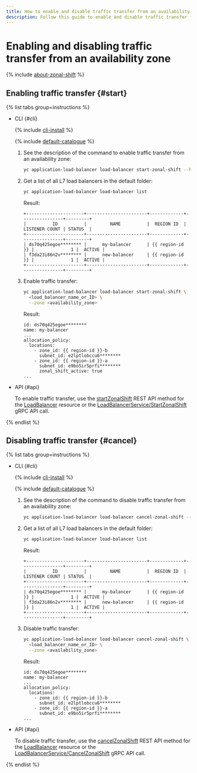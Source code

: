 ```yaml
---
title: How to enable and disable traffic transfer from an availability zone in an L7 load balancer to {{ alb-full-name }}
description: Follow this guide to enable and disable traffic transfer from an availability zone in an L7 load balancer.
---
```


# Enabling and disabling traffic transfer from an availability zone

{% include [about-zonal-shift](../../../_includes/application-load-balancer/about-zonal-shift.md) %}

## Enabling traffic transfer {#start}

{% list tabs group=instructions %}

- CLI {#cli}

  {% include [cli-install](../../../_includes/cli-install.md) %}

  {% include [default-catalogue](../../../_includes/default-catalogue.md) %}

  1. See the description of the command to enable traffic transfer from an availability zone:

      ```bash
      yc application-load-balancer load-balancer start-zonal-shift --help
      ```

  1. Get a list of all L7 load balancers in the default folder:

      ```bash
      yc application-load-balancer load-balancer list
      ```

      Result:

      ```text
      +----------------------+-----------------------+-------------+----------------+---------+
      |          ID          |         NAME          |  REGION ID  | LISTENER COUNT | STATUS  |
      +----------------------+-----------------------+-------------+----------------+---------+
      | ds70q425egoe******** |      my-balancer      | {{ region-id }} |              1 |  ACTIVE |
      | f3da23i86n2v******** |      new-balancer     | {{ region-id }} |              1 |  ACTIVE |
      +----------------------+-----------------------+-------------+----------------+---------+
      ```

  1. Enable traffic transfer:

      ```bash
      yc application-load-balancer load-balancer start-zonal-shift \
        <load_balancer_name_or_ID> \
        --zone <availability_zone>
      ```

      Result:

      ```text
      id: ds70q425egoe********
      name: my-balancer
      ...
      allocation_policy:
        locations:
          - zone_id: {{ region-id }}-b
            subnet_id: e2lptlobccu6********
          - zone_id: {{ region-id }}-a
            subnet_id: e9bo5ir5prfi********
            zonal_shift_active: true
      ...
      ```

- API {#api}

  To enable traffic transfer, use the [startZonalShift](../../api-ref/LoadBalancer/startZonalShift.md) REST API method for the [LoadBalancer](../../api-ref/LoadBalancer/index.md) resource or the [LoadBalancerService/StartZonalShift](../../api-ref/grpc/LoadBalancer/startZonalShift.md) gRPC API call.

{% endlist %}


## Disabling traffic transfer {#cancel}

{% list tabs group=instructions %}

- CLI {#cli}

  {% include [cli-install](../../../_includes/cli-install.md) %}

  {% include [default-catalogue](../../../_includes/default-catalogue.md) %}

  1. See the description of the command to disable traffic transfer from an availability zone:

      ```bash
      yc application-load-balancer load-balancer cancel-zonal-shift --help
      ```

  1. Get a list of all L7 load balancers in the default folder:

      ```bash
      yc application-load-balancer load-balancer list
      ```

      Result:

      ```text
      +----------------------+-----------------------+-------------+----------------+---------+
      |          ID          |         NAME          |  REGION ID  | LISTENER COUNT | STATUS  |
      +----------------------+-----------------------+-------------+----------------+---------+
      | ds70q425egoe******** |      my-balancer      | {{ region-id }} |              1 |  ACTIVE |
      | f3da23i86n2v******** |      new-balancer     | {{ region-id }} |              1 |  ACTIVE |
      +----------------------+-----------------------+-------------+----------------+---------+
      ```

  1. Disable traffic transfer:

      ```bash
      yc application-load-balancer load-balancer cancel-zonal-shift \
        <load_balancer_name_or_ID> \
        --zone <availability_zone>
      ```

      Result:

      ```text
      id: ds70q425egoe********
      name: my-balancer
      ...
      allocation_policy:
        locations:
          - zone_id: {{ region-id }}-b
            subnet_id: e2lptlobccu6********
          - zone_id: {{ region-id }}-a
            subnet_id: e9bo5ir5prfi********
      ...
      ```

- API {#api}

  To disable traffic transfer, use the [cancelZonalShift](../../api-ref/LoadBalancer/cancelZonalShift.md) REST API method for the [LoadBalancer](../../api-ref/LoadBalancer/index.md) resource or the [LoadBalancerService/CancelZonalShift](../../api-ref/grpc/LoadBalancer/cancelZonalShift.md) gRPC API call.

{% endlist %}